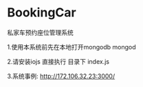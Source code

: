 # BookingCar
私家车预约座位管理系统

1.使用本系统前先在本地打开mongodb
  mongod

2.请安装iojs 直接执行 目录下 index.js

3.系统事例: http://172.106.32.23:3000/




